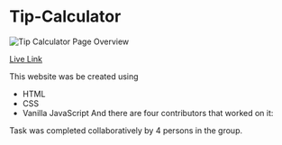 # Tip-Calculator

![Tip Calculator Page Overview](https://github.com/strakins/kodecamp/blob/main/tipcalaculator_frontendMentor.jpg)


[Live Link](https://tip-calculator-3-git-development-strakins.vercel.app/)

This website was be created using 

- HTML
- CSS
- Vanilla JavaScript
And there are four contributors that worked on  it: 

Task was completed collaboratively by 4 persons in the group.
